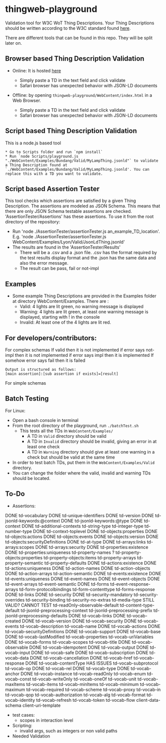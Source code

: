 # thingweb-playground
Validation tool for W3C WoT Thing Descriptions. Your Thing Descriptions should be written according to the W3C standard found [here](https://w3c.github.io/wot-thing-description/#).

There are different tools that can be found in this repo. They will be split later on.

## Browser based Thing Description Validation

* Online: It is hosted [here](http://plugfest.thingweb.io/playground/)
    * Simply paste a TD in the text field and click validate
    * Safari browser has unexpected behavior with JSON-LD documents

* Offline: by opening `thingweb-playground/WebContent/index.html` in a Web Browser.
    * Simply paste a TD in the text field and click validate
    * Safari browser has unexpected behavior with JSON-LD documents

## Script based Thing Description Validation

This is a node.js based tool

    * Go to Scripts folder and run `npm install`
    * Run `node Scripts/playground.js "./WebContent/Examples/Bundang/Valid/MyLampThing.jsonld"` to validate a Thing Description found at `./WebContent/Examples/Bundang/Valid/MyLampThing.jsonld'. You can replace this with a TD you want to validate.

## Script based Assertion Tester

This tool checks which assertions are satisfied by a given Thing Description. The assertions are modeled as JSON Schema. This means that there are only JSON Schema testable assertions are checked. 'AssertionTester/Assertions' has these assertions. To use it from the root directory of the repository:
* Run 'node ./AssertionTester/assertionTester.js an_example_TD_location'. E.g. 'node ./AssertionTester/assertionTester.js WebContent/Examples/Lyon/Valid/JsonLdThing.jsonld' 
* The results are found in the 'AssertionTester/Results'
  * There will be a .csv and a .json file. .csv has the format required by the test results display format and the .json has the same data and also the error message.
  * The result can be pass, fail or not-impl 

## Examples

- Some example Thing Descriptions are provided in the Examples folder at directory WebContent/Examples. There are :
    + Valid: 4 lights are lit green, no warning message is displayed
    + Warning: 4 lights are lit green, at least one warning message is displayed, starting with ! in the console
    + Invalid: At least one of the 4 lights are lit red.

## For developers/contributors:

For complex schemas
    If valid then it is not implemented
    if error says not-impl then it is not implemented
    if error says impl then it is implemented
    If somehow error says fail then it is failed

    Output is structured as follows:
    [main assertion]:[sub assertion if exists]=[result]

For simple schemas


## Batch Testing

For Linux:
* Open a bash console in terminal
* From the root directory of the playground, run `./batchTest.sh`
    * This tests all the TDs in `WebContent/Examples/`
        * A TD in `Valid` directory should be valid
        * A TD in `Invalid` directory should be invalid, giving an error in at least one check
        * A TD in `Warning` directory should give at least one warning in a check but should be valid at the same time
* In order to test batch TDs, put them in the `WebContent/Examples/Valid` directory.
* You can change the folder where the valid, invalid and warning TDs should be located.

## To-Do

* Assertions:
  
DONE td-vocabulary
DONE td-unique-identifiers
DONE td-version
DONE td-jsonld-keywords:@context
DONE td-jsonld-keywords:@type
DONE td-context
DONE td-additional-contexts
td-string-type
td-integer-type
td-number-type
DONE td-context-toplevel
DONE td-objects:properties
DONE td-objects:actions
DONE td-objects:events
DONE td-objects:version
DONE td-objects:securityDefinitions
DONE td-at-type
DONE td-arrays:links
td-arrays:scopes
DONE td-arrays:security
DONE td-properties:existence
DONE td-properties:uniqueness
td-property-names ?
td-property-objects:properties
td-property-objects:items
td-property-arrays
td-property-semantic
td-property-defaults
DONE td-actions:existence
DONE td-actions:uniqueness
DONE td-action-names
DONE td-action-objects
DONE td-action-arrays
td-action-semantic
DONE td-events:existence
DONE td-events:uniqueness
DONE td-event-names
DONE td-event-objects
DONE td-event-arrays
td-event-semantic
DONE td-forms
td-event-response-arrays
td-form-protocolbindings
td-form-contenttype
td-forms-response
DONE td-links
DONE td-security
DONE td-security-mandatory
td-security-overrides
td-security-binding
td-security-no-extras
td-media-type  STILL VALID?
CANNOT TEST td-readOnly-observable-default
td-content-type-default
td-jsonld-preprocessing-context
td-jsonld-preprocessing-prefix
td-jsonld-preprocessing-defaults
DONE td-vocab-links
DONE td-vocab-created
DONE td-vocab-version
DONE td-vocab-security
DONE td-vocab-events
td-vocab-description
td-vocab-name
DONE td-vocab-actions
DONE td-vocab-securityDefinitions
DONE td-vocab-support
DONE td-vocab-base
DONE td-vocab-lastModified
td-vocab-properties
td-vocab-uriVariables
DONE td-vocab-forms
td-vocab-scopes
td-vocab-title
DONE td-vocab-observable
DONE td-vocab-idempotent
DONE td-vocab-output
DONE td-vocab-input
DONE td-vocab-safe
DONE td-vocab-subscription
DONE td-vocab-data
DONE td-vocab-cancellation
DONE td-vocab-href
td-vocab-response
DONE td-vocab-contentType HAS ISSUES
td-vocab-subprotocol
td-vocab-op
DONE td-vocab-rel
DONE td-vocab-type
DONE td-vocab-anchor
DONE td-vocab-instance
td-vocab-readOnly
td-vocab-enum
td-vocab-const
td-vocab-writeOnly
td-vocab-oneOf
td-vocab-unit
td-vocab-maxItems
td-vocab-items
td-vocab-minItems
td-vocab-minimum
td-vocab-maximum
td-vocab-required
td-vocab-scheme
td-vocab-proxy
td-vocab-in
td-vocab-qop
td-vocab-authorization
td-vocab-alg
td-vocab-format
td-vocab-identity
td-vocab-refresh
td-vocab-token
td-vocab-flow
client-data-schema
client-uri-template


* test cases:
  * scopes in interaction level
* Scripting: 
    * invalid args, such as integers or non valid paths
* Needed Validation
